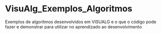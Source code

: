 # VisuAlg_Exemplos_Algoritmos
Exemplos de algoritmos desenvolvidos em VISUALG e o que o código pode fazer e demonstrar para utilizar no aprendizado ao desenvolvimento
